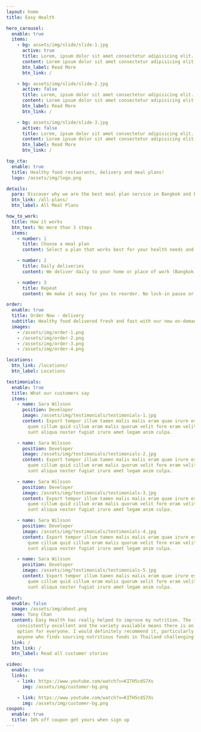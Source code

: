 ```yaml
---
layout: home
title: Easy Health

hero_carousel:
  enable: true
  items:
    - bg: assets/img/slide/slide-1.jpg
      active: true
      title: Lorem, ipsum dolor sit amet consectetur adipisicing elit. Necessitatibus velit facilis harum?
      content: Lorem ipsum dolor sit amet consectetur adipisicing elit. Fuga corporis laborum, ducimus natus hic laudantium incidunt illum perspiciatis ratione officiis?
      btn_label: Read More
      btn_link: /

    - bg: assets/img/slide/slide-2.jpg
      active: false
      title: Lorem, ipsum dolor sit amet consectetur adipisicing elit. Necessitatibus velit facilis harum?
      content: Lorem ipsum dolor sit amet consectetur adipisicing elit. Fuga corporis laborum, ducimus natus hic laudantium incidunt illum perspiciatis ratione officiis?
      btn_label: Read More
      btn_link: /

    - bg: assets/img/slide/slide-3.jpg
      active: false
      title: Lorem, ipsum dolor sit amet consectetur adipisicing elit. Necessitatibus velit facilis harum?
      content: Lorem ipsum dolor sit amet consectetur adipisicing elit. Fuga corporis laborum, ducimus natus hic laudantium incidunt illum perspiciatis ratione officiis?
      btn_label: Read More
      btn_link: /

top_cta:
  enable: true
  title: Healthy food restaurants, delivery and meal plans!
  logo: /assets/img/logo.png

details:
  para: Discover why we are the best meal plan service in Bangkok and Pattaya!
  btn_link: /all-plans/
  btn_label: All Meal Plans

how_to_work:
  title: How it works
  btn_text: No more than 3 steps
  items:
    - number: 1
      title: Choose a meal plan
      content: Select a plan that works best for your health needs and fitness schedule.

    - number: 2
      title: Daily deliveries
      content: We deliver daily to your home or place of work (Bangkok and Pattaya).

    - number: 3
      title: Repeat
      content: We make it easy for you to reorder. No lock-in pause or cancel anytime.

order:
  enable: true
  title: Order Now - delivery
  subtitle: Healthy food delivered fresh and fast with our new on-demand service.
  images:
    - /assets/img/order-1.png
    - /assets/img/order-2.png
    - /assets/img/order-3.png
    - /assets/img/order-4.png

locations:
  btn_link: /locations/
  btn_label: Locations

testimonials:
  enable: true
  title: What our customers say
  items:
    - name: Sara Wilsson
      position: Developer
      image: /assets/img/testimonials/testimonials-1.jpg
      content: Export tempor illum tamen malis malis eram quae irure esse labore
        quem cillum quid cillum eram malis quorum velit fore eram velit
        sunt aliqua noster fugiat irure amet legam anim culpa.

    - name: Sara Wilsson
      position: Developer
      image: /assets/img/testimonials/testimonials-2.jpg
      content: Export tempor illum tamen malis malis eram quae irure esse labore
        quem cillum quid cillum eram malis quorum velit fore eram velit
        sunt aliqua noster fugiat irure amet legam anim culpa.

    - name: Sara Wilsson
      position: Developer
      image: /assets/img/testimonials/testimonials-3.jpg
      content: Export tempor illum tamen malis malis eram quae irure esse labore
        quem cillum quid cillum eram malis quorum velit fore eram velit
        sunt aliqua noster fugiat irure amet legam anim culpa.

    - name: Sara Wilsson
      position: Developer
      image: /assets/img/testimonials/testimonials-4.jpg
      content: Export tempor illum tamen malis malis eram quae irure esse labore
        quem cillum quid cillum eram malis quorum velit fore eram velit
        sunt aliqua noster fugiat irure amet legam anim culpa.

    - name: Sara Wilsson
      position: Developer
      image: /assets/img/testimonials/testimonials-5.jpg
      content: Export tempor illum tamen malis malis eram quae irure esse labore
        quem cillum quid cillum eram malis quorum velit fore eram velit
        sunt aliqua noster fugiat irure amet legam anim culpa.

about:
  enable: false
  image: /assets/img/about.png
  name: Tony Chan
  content: Easy Health has really helped to improve my nutrition. The food is
    consistently excellent and the variety available means there is an
    option for everyone. I would definitely recommend it, particularly for
    anyone who finds sourcing nutritious foods in Thailand challenging.
  link: /
  btn_link: /
  btn_label: Read all customer stories

video:
  enable: true
  links:
    - link: https://www.youtube.com/watch?v=KITH5cdS7Xs
      img: /assets/img/customer-bg.png

    - link: https://www.youtube.com/watch?v=KITH5cdS7Xs
      img: /assets/img/customer-bg.png
coupon:
  enable: true
  title: 10% off coupon get yours when sign up
---
```

